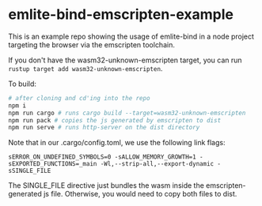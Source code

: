 # emlite-bind-emscripten-example

This is an example repo showing the usage of emlite-bind in a node project targeting the browser via the emscripten toolchain.

If you don't have the wasm32-unknown-emscripten target, you can run `rustup target add wasm32-unknown-emscripten`.

To build:
```bash
# after cloning and cd'ing into the repo
npm i
npm run cargo # runs cargo build --target=wasm32-unknown-emscripten
npm run pack # copies the js generated by emscripten to dist
npm run serve # runs http-server on the dist directory
```

Note that in our .cargo/config.toml, we use the following link flags:
```
sERROR_ON_UNDEFINED_SYMBOLS=0 -sALLOW_MEMORY_GROWTH=1 -sEXPORTED_FUNCTIONS=_main -Wl,--strip-all,--export-dynamic -sSINGLE_FILE
```

The SINGLE_FILE directive just bundles the wasm inside the emscripten-generated js file. Otherwise, you would need to copy both files to dist.
